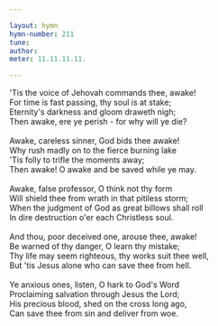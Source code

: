 ```yaml
---

layout: hymn
hymn-number: 211
tune: 
author: 
meter: 11.11.11.11.

---
```

'Tis the voice of Jehovah commands thee, awake!<br>For time is fast passing, thy soul is at stake;<br>Eternity's darkness and gloom draweth nigh;<br>Then awake, ere ye perish - for why will ye die?<br><br>Awake, careless sinner, God bids thee awake!<br>Why rush madly on to the fierce burning lake<br>'Tis folly to trifle the moments away;<br>Then awake! O awake and be saved while ye may.<br><br>Awake, false professor, O think not thy form<br>Will shield thee from wrath in that pitiless storm;<br>When the judgment of God as great billows shall roll<br>In dire destruction o'er each Christless soul.<br><br>And thou, poor deceived one, arouse thee, awake!<br>Be warned of thy danger, O learn thy mistake;<br>Thy life may seem righteous, thy works suit thee well,<br>But 'tis Jesus alone who can save thee from hell.<br><br>Ye anxious ones, listen, O hark to God's Word<br>Proclaiming salvation through Jesus the Lord;<br>His precious blood, shed on the cross long ago,<br>Can save thee from sin and deliver from woe.<br><br><br>
